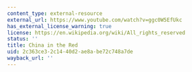 ```yaml
---
content_type: external-resource
external_url: https://www.youtube.com/watch?v=ggc0W5EfUkc
has_external_license_warning: true
license: https://en.wikipedia.org/wiki/All_rights_reserved
status: ''
title: China in the Red
uid: 2c363ce3-2c14-40d2-ae8a-be72c748a7de
wayback_url: ''
---
```

